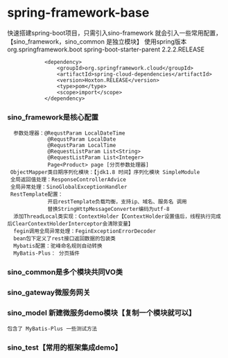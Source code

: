 # spring-framework-base
快速搭建spring-boot项目，只需引入sino-framework 就会引入一些常用配置，【sino_framework，sino_common 是独立模块】
	使用spring版本
				<parent>
					<groupId>org.springframework.boot</groupId>
					<artifactId>spring-boot-starter-parent</artifactId>
					<version>2.2.2.RELEASE</version>
					<relativePath />
				</parent>
				
				
				<dependency>
					<groupId>org.springframework.cloud</groupId>
					<artifactId>spring-cloud-dependencies</artifactId>
					<version>Hoxton.RELEASE</version>
					<type>pom</type>
					<scope>import</scope>
				</dependency>
	

### sino_framework是核心配置
      参数处理器：@RequstParam LocalDateTime
                 @RequstParam LocalDate
                 @RequstParam LocalTime
                 @RequestListParam List<String>
                 @RequestListParam List<Integer>
				 Page<Product> page [分页参数处理器]
     ObjectMapper类日期序列化模块：【jdk1.8 时间】序列化模块 SimpleModule
     全局返回值处理：ResponseControllerAdvice
     全局异常处理：SinoGlobalExceptionHandler
     RestTemplate配置：
                 开启restTemplate负载均衡，支持ip、域名、服务名 调用
                 替换StringHttpMessageConverter编码为utf-8
      添加ThreadLocal类实现：ContextHolder【ContextHolder设置值后，线程执行完成后ClearContextHolderInterceptor会清除变量】     
      fegin调用全局异常处理：FeginExceptionErrorDecoder
      bean包下定义了rest接口返回数据的包装类
      Mybatis配置：驼峰命名规则自动转换
      MyBatis-Plus： 分页插件           
   
   
### sino_common是多个模块共同VO类
### sino_gateway微服务网关
### sino_model 新建微服务demo模块【复制一个模块就可以】
	包含了 MyBatis-Plus 一些测试方法
	
### sino_test【常用的框架集成demo】
	
